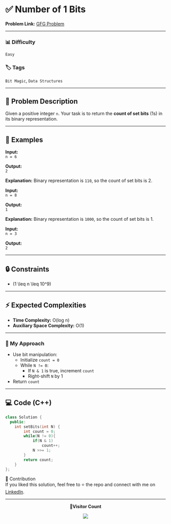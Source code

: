 # ✅ Number of 1 Bits

**Problem Link:** [GFG Problem](https://www.geeksforgeeks.org/problems/set-bits0143/0)

---

### 📊 Difficulty

`Easy`

### 🏷️ Tags

`Bit Magic`, `Data Structures`

---

## 📝 Problem Description

Given a positive integer `n`. Your task is to return the **count of set bits** (1s) in its binary representation.

---

## 📌 Examples

**Input:**  
`n = 6`

**Output:**  
`2`

**Explanation:** Binary representation is `110`, so the count of set bits is 2.

**Input:**  
`n = 8`

**Output:**  
`1`

**Explanation:** Binary representation is `1000`, so the count of set bits is 1.

**Input:**  
`n = 3`

**Output:**  
`2`

---

## 🔒 Constraints

- \(1 \leq n \leq 10^9\)

---

## ⚡ Expected Complexities

- **Time Complexity:** O(log n)
- **Auxiliary Space Complexity:** O(1)

---

### 🚀 My Approach

- Use bit manipulation:
  - Initialize `count = 0`
  - While `N != 0`:
    - If `N & 1` is true, increment `count`
    - Right-shift `N` by 1
- Return `count`

---

## 💻 Code (C++)

```cpp
class Solution {
  public:
    int setBits(int N) {
        int count = 0;
        while(N != 0){
            if(N & 1)
                count++;
            N >>= 1;
        }
        return count;
    }
};
```

🤝 Contribution  
If you liked this solution, feel free to ⭐ the repo and connect with me on [LinkedIn](https://www.linkedin.com/in/sarvesh-choudhary-7571a6126/).

---

<p align="center"> <b>📍Visitor Count</b> </p> <p align="center"> <img src="https://visitor-badge.laobi.icu/badge?page_id=sarveshguru.GFG-POTD" /> </p>
